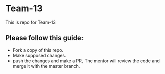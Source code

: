 # Team-13
This is repo for Team-13


## Please follow this guide:

* Fork a copy of this repo.
* Make supposed changes.
* push the changes and make a PR, The mentor will review the code and merge it with the master branch.